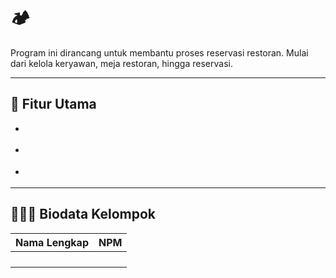 # 🏕️ <!-- PROYEK SISTEM MANAJEMEN RESERVASI MEJA RESTORAN -->
Program ini dirancang untuk membantu proses reservasi restoran. Mulai dari kelola keryawan, meja restoran, hingga reservasi.

---

## 🔑 Fitur Utama

- **<!-- AUTENTIKASI -->**  
  <!-- Fungsi ini berguna untuk memberikan akses sesuai dengan rolenya -->

- **<!-- ROLE ADMIN -->**  
  <!-- Tambah Menu, Hapus Menu, Edit Menu, Lihat Daftar Menu -->

- **<!-- ROLE KASIR -->**  
  <!-- Buat Reservasi, Konfirmasi Kedatangan, Input Order Menu, Pembayaran, Lihat Menu Tersedia -->

---

## 🧑‍🤝‍🧑 Biodata Kelompok <!-- GANTI: Nomor Kelompok -->

| Nama Lengkap            | NPM           |
|-------------------------|---------------|
| <!-- Devi Vara Pramudyta -->     | <!-- 24082010093 -->   |
| <!-- Nindy Viviva Asri -->     | <!-- 24082010096 -->   |
| <!-- Novita Fitriani -->     | <!-- 24082010124 -->   |
| <!-- Rika Wati -->     | <!-- 24082010131 -->   |

